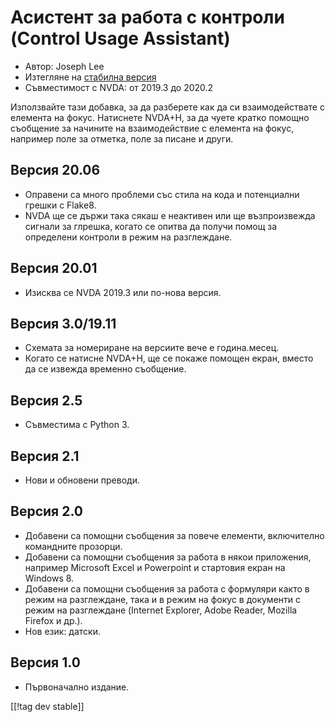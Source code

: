 # Асистент за работа с контроли (Control Usage Assistant) #

* Автор: Joseph Lee
* Изтегляне на [стабилна версия][1]
* Съвместимост с NVDA: от 2019.3 до 2020.2

Използвайте тази добавка, за да разберете как да си взаимодействате с
елемента на фокус. Натиснете NVDA+H, за да чуете кратко помощно съобщение за
начините на взаимодействие с елемента на фокус, например поле за отметка,
поле за писане и други.

## Версия 20.06

* Оправени са много проблеми със стила на кода и потенциални грешки с
  Flake8.
* NVDA ще се държи така сякаш е неактивен или ще възпроизвежда сигнали за
  глрешка, когато се опитва да получи помощ за определени контроли в режим
  на разглеждане.

## Версия 20.01

* Изисква се NVDA 2019.3 или по-нова версия.

## Версия 3.0/19.11

* Схемата за номериране на версиите вече е година.месец.
* Когато се натисне NVDA+H, ще се покаже помощен екран, вместо да се извежда
  временно съобщение.

## Версия 2.5

* Съвместима с Python 3.

## Версия 2.1

* Нови и обновени преводи.

## Версия 2.0

* Добавени са помощни съобщения за повече елементи, включително командните
  прозорци.
* Добавени са помощни съобщения за работа в някои приложения, например
  Microsoft Excel и Powerpoint и стартовия екран на Windows 8.
* Добавени са помощни съобщения за работа с формуляри както в режим на
  разглеждане, така и в режим на фокус в документи с режим на разглеждане
  (Internet Explorer, Adobe Reader, Mozilla Firefox и др.).
* Нов език: датски.

## Версия 1.0

* Първоначално издание.

[[!tag dev stable]]

[1]: https://addons.nvda-project.org/files/get.php?file=cua

[2]: https://addons.nvda-project.org/files/get.php?file=cua-dev
